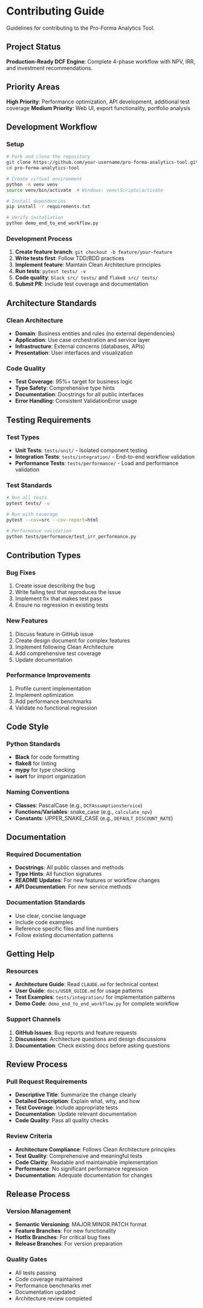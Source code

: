 # Contributing Guide

Guidelines for contributing to the Pro-Forma Analytics Tool.

## Project Status

**Production-Ready DCF Engine**: Complete 4-phase workflow with NPV, IRR, and investment recommendations.

## Priority Areas

**High Priority**: Performance optimization, API development, additional test coverage
**Medium Priority**: Web UI, export functionality, portfolio analysis

## Development Workflow

### Setup
```bash
# Fork and clone the repository
git clone https://github.com/your-username/pro-forma-analytics-tool.git
cd pro-forma-analytics-tool

# Create virtual environment
python -m venv venv
source venv/bin/activate  # Windows: venv\Scripts\activate

# Install dependencies
pip install -r requirements.txt

# Verify installation
python demo_end_to_end_workflow.py
```

### Development Process
1. **Create feature branch**: `git checkout -b feature/your-feature`
2. **Write tests first**: Follow TDD/BDD practices
3. **Implement feature**: Maintain Clean Architecture principles
4. **Run tests**: `pytest tests/ -v`
5. **Code quality**: `black src/ tests/` and `flake8 src/ tests/`
6. **Submit PR**: Include test coverage and documentation

## Architecture Standards

### Clean Architecture
- **Domain**: Business entities and rules (no external dependencies)
- **Application**: Use case orchestration and service layer
- **Infrastructure**: External concerns (databases, APIs)
- **Presentation**: User interfaces and visualization

### Code Quality
- **Test Coverage**: 95%+ target for business logic
- **Type Safety**: Comprehensive type hints
- **Documentation**: Docstrings for all public interfaces
- **Error Handling**: Consistent ValidationError usage

## Testing Requirements

### Test Types
- **Unit Tests**: `tests/unit/` - Isolated component testing
- **Integration Tests**: `tests/integration/` - End-to-end workflow validation
- **Performance Tests**: `tests/performance/` - Load and performance validation

### Test Standards
```bash
# Run all tests
pytest tests/ -v

# Run with coverage
pytest --cov=src --cov-report=html

# Performance validation
python tests/performance/test_irr_performance.py
```

## Contribution Types

### Bug Fixes
1. Create issue describing the bug
2. Write failing test that reproduces the issue
3. Implement fix that makes test pass
4. Ensure no regression in existing tests

### New Features
1. Discuss feature in GitHub issue
2. Create design document for complex features
3. Implement following Clean Architecture
4. Add comprehensive test coverage
5. Update documentation

### Performance Improvements
1. Profile current implementation
2. Implement optimization
3. Add performance benchmarks
4. Validate no functional regression

## Code Style

### Python Standards
- **Black** for code formatting
- **flake8** for linting
- **mypy** for type checking
- **isort** for import organization

### Naming Conventions
- **Classes**: PascalCase (e.g., `DCFAssumptionsService`)
- **Functions/Variables**: snake_case (e.g., `calculate_npv`)
- **Constants**: UPPER_SNAKE_CASE (e.g., `DEFAULT_DISCOUNT_RATE`)

## Documentation

### Required Documentation
- **Docstrings**: All public classes and methods
- **Type Hints**: All function signatures
- **README Updates**: For new features or workflow changes
- **API Documentation**: For new service methods

### Documentation Standards
- Use clear, concise language
- Include code examples
- Reference specific files and line numbers
- Follow existing documentation patterns

## Getting Help

### Resources
- **Architecture Guide**: Read `CLAUDE.md` for technical context
- **User Guide**: `docs/USER_GUIDE.md` for usage patterns
- **Test Examples**: `tests/integration/` for implementation patterns
- **Demo Code**: `demo_end_to_end_workflow.py` for complete workflow

### Support Channels
1. **GitHub Issues**: Bug reports and feature requests
2. **Discussions**: Architecture questions and design discussions
3. **Documentation**: Check existing docs before asking questions

## Review Process

### Pull Request Requirements
- **Descriptive Title**: Summarize the change clearly
- **Detailed Description**: Explain what, why, and how
- **Test Coverage**: Include appropriate tests
- **Documentation**: Update relevant documentation
- **Code Quality**: Pass all quality checks

### Review Criteria
- **Architecture Compliance**: Follows Clean Architecture principles
- **Test Quality**: Comprehensive and meaningful tests
- **Code Clarity**: Readable and maintainable implementation
- **Performance**: No significant performance regression
- **Documentation**: Adequate documentation for changes

## Release Process

### Version Management
- **Semantic Versioning**: MAJOR.MINOR.PATCH format
- **Feature Branches**: For new functionality
- **Hotfix Branches**: For critical bug fixes
- **Release Branches**: For version preparation

### Quality Gates
- All tests passing
- Code coverage maintained
- Performance benchmarks met
- Documentation updated
- Architecture review completed